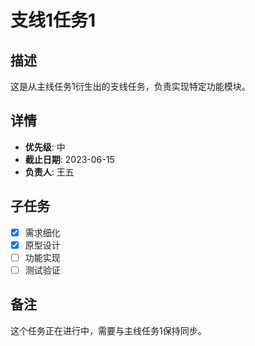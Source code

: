 # 支线1任务1

## 描述
这是从主线任务1衍生出的支线任务，负责实现特定功能模块。

## 详情
- **优先级**: 中
- **截止日期**: 2023-06-15
- **负责人**: 王五

## 子任务
- [x] 需求细化
- [x] 原型设计
- [ ] 功能实现
- [ ] 测试验证

## 备注
这个任务正在进行中，需要与主线任务1保持同步。 